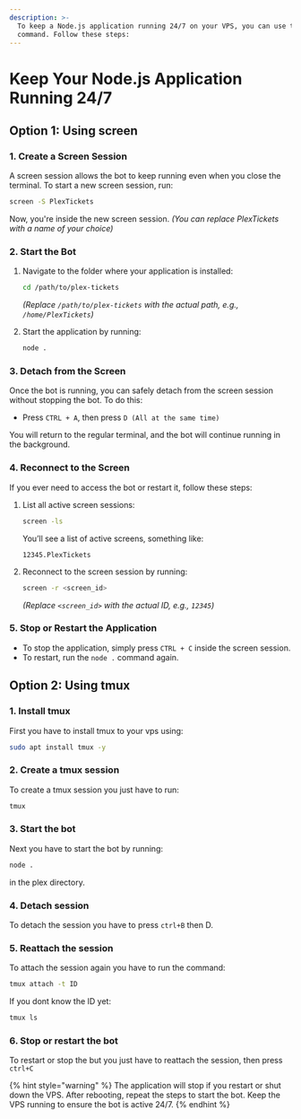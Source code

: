 ```yaml
---
description: >-
  To keep a Node.js application running 24/7 on your VPS, you can use the screen
  command. Follow these steps:
---
```


# Keep Your Node.js Application Running 24/7

## Option 1: Using screen

### 1. **Create a Screen Session**

A screen session allows the bot to keep running even when you close the terminal. To start a new screen session, run:

```bash
screen -S PlexTickets
```

Now, you're inside the new screen session. _(You can replace PlexTickets with a name of your choice)_



### 2. **Start the Bot**

1.  Navigate to the folder where your application is installed:

    ```bash
    cd /path/to/plex-tickets
    ```

    _(Replace `/path/to/plex-tickets` with the actual path, e.g., `/home/PlexTickets`)_
2.  Start the application by running:

    ```bash
    node .
    ```



### 3. **Detach from the Screen**

Once the bot is running, you can safely detach from the screen session without stopping the bot. To do this:

* Press `CTRL + A`, then press `D (All at the same time)`

You will return to the regular terminal, and the bot will continue running in the background.



### 4. **Reconnect to the Screen**

If you ever need to access the bot or restart it, follow these steps:

1.  List all active screen sessions:

    ```bash
    screen -ls
    ```

    You’ll see a list of active screens, something like:

    ```
    12345.PlexTickets
    ```
2.  Reconnect to the screen session by running:

    ```bash
    screen -r <screen_id>
    ```

    _(Replace `<screen_id>` with the actual ID, e.g., `12345`)_



### 5. **Stop or Restart the Application**

* To stop the application, simply press `CTRL + C` inside the screen session.
* To restart, run the `node .` command again.



## Option 2: Using tmux



### 1. Install tmux

First you have to install tmux to your vps using:

```bash
sudo apt install tmux -y
```

### 2. Create a tmux session

To create a tmux session you just have to run:

```bash
tmux
```

### 3. Start the bot

Next you have to start the bot by running:

```bash
node .
```

in the plex directory.&#x20;

### 4. Detach session

To detach the session you have to press `ctrl+B` then D.

### 5. Reattach the session

To attach the session again you have to run the command:

```bash
tmux attach -t ID
```

If you dont know the ID yet:

```bash
tmux ls
```



### 6. Stop or restart the bot&#x20;

To restart or stop the but you just have to reattach the session, then press `ctrl+C`



{% hint style="warning" %}
The application will stop if you restart or shut down the VPS. After rebooting, repeat the steps to start the bot. Keep the VPS running to ensure the bot is active 24/7.
{% endhint %}

